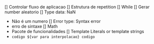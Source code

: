 [] Controlar fluxo de aplicacao
[] Estrutura de repetition
 [] While
[] Gerar number aleatorio
[] Type data: NaN
 - Não é um numero
[] Error type: Syntax error
 - erro de sintaxe
[] Math
 - Pacote de funcionalidades 
[] Template Literals or template strings
 - `codigo ${var para interpolacao} codigo`
